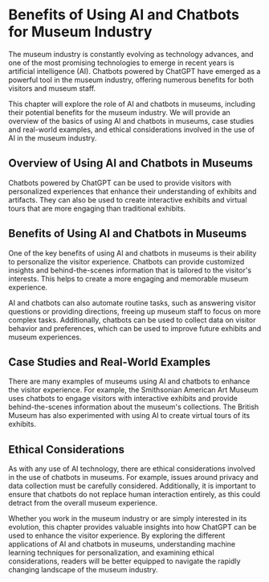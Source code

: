 Benefits of Using AI and Chatbots for Museum Industry
========================================================================================================

The museum industry is constantly evolving as technology advances, and one of the most promising technologies to emerge in recent years is artificial intelligence (AI). Chatbots powered by ChatGPT have emerged as a powerful tool in the museum industry, offering numerous benefits for both visitors and museum staff.

This chapter will explore the role of AI and chatbots in museums, including their potential benefits for the museum industry. We will provide an overview of the basics of using AI and chatbots in museums, case studies and real-world examples, and ethical considerations involved in the use of AI in the museum industry.

Overview of Using AI and Chatbots in Museums
--------------------------------------------

Chatbots powered by ChatGPT can be used to provide visitors with personalized experiences that enhance their understanding of exhibits and artifacts. They can also be used to create interactive exhibits and virtual tours that are more engaging than traditional exhibits.

Benefits of Using AI and Chatbots in Museums
--------------------------------------------

One of the key benefits of using AI and chatbots in museums is their ability to personalize the visitor experience. Chatbots can provide customized insights and behind-the-scenes information that is tailored to the visitor's interests. This helps to create a more engaging and memorable museum experience.

AI and chatbots can also automate routine tasks, such as answering visitor questions or providing directions, freeing up museum staff to focus on more complex tasks. Additionally, chatbots can be used to collect data on visitor behavior and preferences, which can be used to improve future exhibits and museum experiences.

Case Studies and Real-World Examples
------------------------------------

There are many examples of museums using AI and chatbots to enhance the visitor experience. For example, the Smithsonian American Art Museum uses chatbots to engage visitors with interactive exhibits and provide behind-the-scenes information about the museum's collections. The British Museum has also experimented with using AI to create virtual tours of its exhibits.

Ethical Considerations
----------------------

As with any use of AI technology, there are ethical considerations involved in the use of chatbots in museums. For example, issues around privacy and data collection must be carefully considered. Additionally, it is important to ensure that chatbots do not replace human interaction entirely, as this could detract from the overall museum experience.

Whether you work in the museum industry or are simply interested in its evolution, this chapter provides valuable insights into how ChatGPT can be used to enhance the visitor experience. By exploring the different applications of AI and chatbots in museums, understanding machine learning techniques for personalization, and examining ethical considerations, readers will be better equipped to navigate the rapidly changing landscape of the museum industry.
